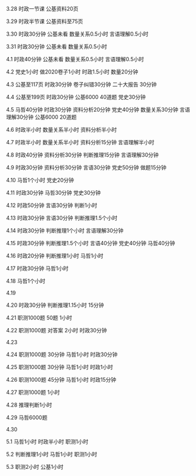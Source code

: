 3.28 时政一节课 公基资料20页

3.29 时政半节课 公基资料至75页

3.30 时政30分钟 公基未看 数量关系0.5小时 言语理解0.5小时

3.31 时政30分钟 公基未看 数量关系0.5小时 

4.1 时政40分钟 公基未看 数量关系0.5小时 言语理解0.5小时

4.2 党史1小时 做2020卷子1小时 时政1.5小时 数量20分钟

4.3 公基至117页 时政30分钟 卷子纠错30分钟 二十大报告 30分钟

4.4 公基至199页 时政30分钟 公基6000 40道题 党史30分钟

4.5 马哲40分钟 时政30分钟 资料分析20分钟 党史40分钟 数量关系30分钟 言语理解30分钟 
公基6000 20道题

4.6 时政半小时 数量关系半小时 资料分析半小时

4.7 时政半小时 数量关系半小时 资料分析15分钟 言语理解半小时

4.8 时政40分钟 资料分析30分钟 判断推理15分钟 言语理解30分钟

4.9 时政30分钟 资料分析30分钟 言语30分钟 党史50分钟 做题15分钟

4.10 马哲1个小时 党史20分钟

4.11 时政30分钟 马哲30分钟 党史30分钟

4.12 时政50分钟 言语30分钟 判断1小时

4.13 时政30分钟 言语30分钟 判断推理1.5个小时

4.14 时政30分钟 判断推理1个小时 言语理解30分钟

4.15 时政30分钟 判断推理1.5个小时 言语40分钟 党史40分钟 马哲40分钟

4.16 时政20分钟 判断推理1小时 马哲1小时

4.17 时政30分钟 马哲1小时

4.18 马哲1个小时

4.19

4.20 时政30分钟 判断推理1.15小时 15分钟  

4.21 职测1000题 50题 1小时

4.22 职测1000题 对答案 2小时 时政30分钟

4.23 

4.24 职测1000题 30分钟 马哲1小时 时政30分钟

4.25 职测1000题 30分钟 马哲1小时 时政1小时

4.26 职测1000题 45分钟 马哲1小时 时政15分钟

4.27 职测1000题 1小时

4.28 推理判断1小时

4.29 马哲6000题 

4.30 

5.1 马哲1小时 时政半小时 职测1小时

5.2 判断推理1小时 马哲1小时 职测1小时

5.3 职测2小时 公基1小时 






